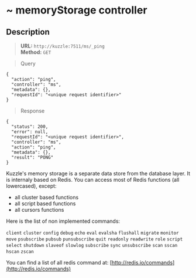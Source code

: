 # ~ memoryStorage controller


## Description

<section class="http"></section>

>**URL:** `http://kuzzle:7511/ms/_ping`  
>**Method:** `GET`

<section class="others"></section>

>Query

<section class="others"></section>

```litcoffee
{
  "action": "ping",
  "controller": "ms",
  "metadata": {},
  "requestId": "<unique request identifier>"
}
```

> Response

```litcoffee
{
  "status": 200,
  "error": null,
  "requestId": "<unique request identifier>",
  "controller": "ms",
  "action": "ping",
  "metadata": {},
  "result": "PONG"
}
```

Kuzzle's memory storage is a separate data store from the database layer.
It is internaly based on Redis. You can access most of Redis functions (all lowercased), except:

* all cluster based functions
* all script based functions
* all cursors functions

Here is the list of non implemented commands:

`client`
`cluster`
`config`
`debug`
`echo`
`eval`
`evalsha`
`flushall`
`migrate`
`monitor`
`move`
`psubscribe`
`pubsub`
`punsubscribe`
`quit`
`readonly`
`readwrite`
`role`
`script`
`select`
`shutdown`
`slaveof`
`slowlog`
`subscribe`
`sync`
`unsubscribe`
`scan`
`sscan`
`hscan`
`zscan`

You can find a list of all redis command at: [http://redis.io/commands](http://redis.io/commands)